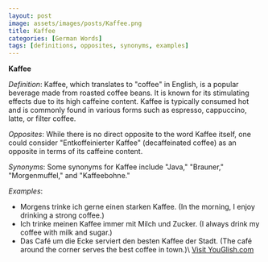 ```yaml
---
layout: post
image: assets/images/posts/Kaffee.png
title: Kaffee
categories: [German Words]
tags: [definitions, opposites, synonyms, examples]
---
```


**Kaffee**

*Definition*: Kaffee, which translates to "coffee" in English, is a popular beverage made from roasted coffee beans. It is known for its stimulating effects due to its high caffeine content. Kaffee is typically consumed hot and is commonly found in various forms such as espresso, cappuccino, latte, or filter coffee.

*Opposites*: While there is no direct opposite to the word Kaffee itself, one could consider "Entkoffeinierter Kaffee" (decaffeinated coffee) as an opposite in terms of its caffeine content.

*Synonyms*: Some synonyms for Kaffee include "Java," "Brauner," "Morgenmuffel," and "Kaffeebohne."

*Examples*:
- Morgens trinke ich gerne einen starken Kaffee. (In the morning, I enjoy drinking a strong coffee.)
- Ich trinke meinen Kaffee immer mit Milch und Zucker. (I always drink my coffee with milk and sugar.)
- Das Café um die Ecke serviert den besten Kaffee der Stadt. (The café around the corner serves the best coffee in town.)\ <a id="yg-widget-0" class="youglish-widget" data-query="Kaffee" data-lang="german" data-components="8412" data-auto-start="0" data-bkg-color="theme_light" data-title="How%20to%20pronounce%20Kaffee%20in%20German"  rel="nofollow" href="https://youglish.com">Visit YouGlish.com</a><script async src="https://youglish.com/public/emb/widget.js" charset="utf-8"></script>